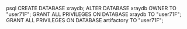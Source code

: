 psql
CREATE DATABASE xraydb;
ALTER DATABASE xraydb OWNER TO "user71F";
GRANT ALL PRIVILEGES ON DATABASE xraydb TO "user71F";
GRANT ALL PRIVILEGES ON DATABASE artifactory TO "user71F";
